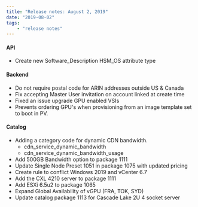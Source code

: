 ```yaml
---
title: "Release notes: August 2, 2019"
date: "2019-08-02"
tags:
    - "release notes"
---
```


#### API
-  Create new Software_Description HSM_OS attribute type


#### Backend
- Do not require postal code for ARIN addresses outside US & Canada
- Fix accepting Master User invitation on account linked at create time
- Fixed an issue upgrade GPU enabled VSIs
- Prevents ordering GPU's when provisioning from an image template set to boot in PV.

#### Catalog
- Adding a category code for dynamic CDN bandwidth.
    + cdn_service_dynamic_bandwidth
    + cdn_service_dynamic_bandwidth_usage
- Add 500GB Bandwidth option to package 1111
- Update Single Node Preset 1051 in package 1075 with updated pricing
- Create rule to conflict Windows 2019 and vCenter 6.7
- Add the CXL 4210 server to package 1111
- Add ESXi 6.5u2 to package 1065
- Expand Global Availability of vGPU (FRA, TOK, SYD)
- Update catalog package 1113 for Cascade Lake 2U 4 socket server
